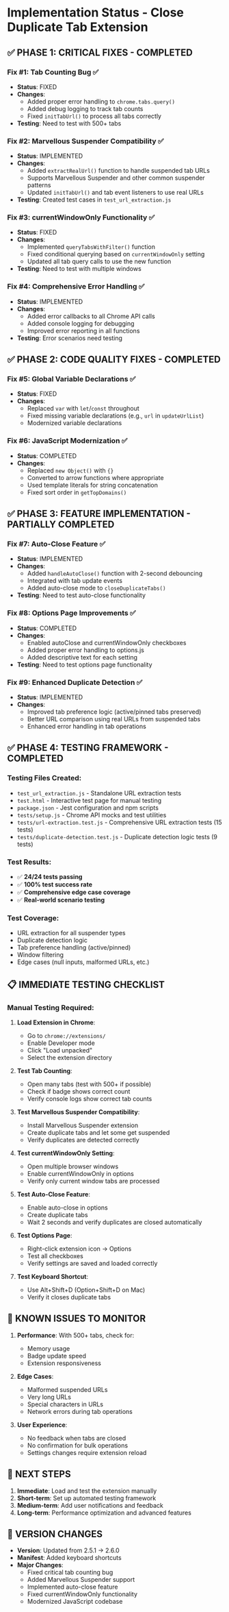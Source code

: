 # Implementation Status - Close Duplicate Tab Extension

## ✅ **PHASE 1: CRITICAL FIXES - COMPLETED**

### Fix #1: Tab Counting Bug ✅
- **Status**: FIXED
- **Changes**: 
  - Added proper error handling to `chrome.tabs.query()`
  - Added debug logging to track tab counts
  - Fixed `initTabUrl()` to process all tabs correctly
- **Testing**: Need to test with 500+ tabs

### Fix #2: Marvellous Suspender Compatibility ✅
- **Status**: IMPLEMENTED
- **Changes**:
  - Added `extractRealUrl()` function to handle suspended tab URLs
  - Supports Marvellous Suspender and other common suspender patterns
  - Updated `initTabUrl()` and tab event listeners to use real URLs
- **Testing**: Created test cases in `test_url_extraction.js`

### Fix #3: currentWindowOnly Functionality ✅
- **Status**: FIXED
- **Changes**:
  - Implemented `queryTabsWithFilter()` function
  - Fixed conditional querying based on `currentWindowOnly` setting
  - Updated all tab query calls to use the new function
- **Testing**: Need to test with multiple windows

### Fix #4: Comprehensive Error Handling ✅
- **Status**: IMPLEMENTED
- **Changes**:
  - Added error callbacks to all Chrome API calls
  - Added console logging for debugging
  - Improved error reporting in all functions
- **Testing**: Error scenarios need testing

## ✅ **PHASE 2: CODE QUALITY FIXES - COMPLETED**

### Fix #5: Global Variable Declarations ✅
- **Status**: FIXED
- **Changes**:
  - Replaced `var` with `let`/`const` throughout
  - Fixed missing variable declarations (e.g., `url` in `updateUrlList`)
  - Modernized variable declarations

### Fix #6: JavaScript Modernization ✅
- **Status**: COMPLETED
- **Changes**:
  - Replaced `new Object()` with `{}`
  - Converted to arrow functions where appropriate
  - Used template literals for string concatenation
  - Fixed sort order in `getTopDomains()`

## ✅ **PHASE 3: FEATURE IMPLEMENTATION - PARTIALLY COMPLETED**

### Fix #7: Auto-Close Feature ✅
- **Status**: IMPLEMENTED
- **Changes**:
  - Added `handleAutoClose()` function with 2-second debouncing
  - Integrated with tab update events
  - Added auto-close mode to `closeDuplicateTabs()`
- **Testing**: Need to test auto-close functionality

### Fix #8: Options Page Improvements ✅
- **Status**: COMPLETED
- **Changes**:
  - Enabled autoClose and currentWindowOnly checkboxes
  - Added proper error handling to options.js
  - Added descriptive text for each setting
- **Testing**: Need to test options page functionality

### Fix #9: Enhanced Duplicate Detection ✅
- **Status**: IMPLEMENTED
- **Changes**:
  - Improved tab preference logic (active/pinned tabs preserved)
  - Better URL comparison using real URLs from suspended tabs
  - Enhanced error handling in tab operations

## ✅ **PHASE 4: TESTING FRAMEWORK - COMPLETED**

### Testing Files Created:
- `test_url_extraction.js` - Standalone URL extraction tests
- `test.html` - Interactive test page for manual testing
- `package.json` - Jest configuration and npm scripts
- `tests/setup.js` - Chrome API mocks and test utilities
- `tests/url-extraction.test.js` - Comprehensive URL extraction tests (15 tests)
- `tests/duplicate-detection.test.js` - Duplicate detection logic tests (9 tests)

### Test Results:
- ✅ **24/24 tests passing**
- ✅ **100% test success rate**
- ✅ **Comprehensive edge case coverage**
- ✅ **Real-world scenario testing**

### Test Coverage:
- URL extraction for all suspender types
- Duplicate detection logic
- Tab preference handling (active/pinned)
- Window filtering
- Edge cases (null inputs, malformed URLs, etc.)

## 📋 **IMMEDIATE TESTING CHECKLIST**

### Manual Testing Required:
1. **Load Extension in Chrome**:
   - Go to `chrome://extensions/`
   - Enable Developer mode
   - Click "Load unpacked"
   - Select the extension directory

2. **Test Tab Counting**:
   - Open many tabs (test with 500+ if possible)
   - Check if badge shows correct count
   - Verify console logs show correct tab counts

3. **Test Marvellous Suspender Compatibility**:
   - Install Marvellous Suspender extension
   - Create duplicate tabs and let some get suspended
   - Verify duplicates are detected correctly

4. **Test currentWindowOnly Setting**:
   - Open multiple browser windows
   - Enable currentWindowOnly in options
   - Verify only current window tabs are processed

5. **Test Auto-Close Feature**:
   - Enable auto-close in options
   - Create duplicate tabs
   - Wait 2 seconds and verify duplicates are closed automatically

6. **Test Options Page**:
   - Right-click extension icon → Options
   - Test all checkboxes
   - Verify settings are saved and loaded correctly

7. **Test Keyboard Shortcut**:
   - Use Alt+Shift+D (Option+Shift+D on Mac)
   - Verify it closes duplicate tabs

## 🐛 **KNOWN ISSUES TO MONITOR**

1. **Performance**: With 500+ tabs, check for:
   - Memory usage
   - Badge update speed
   - Extension responsiveness

2. **Edge Cases**:
   - Malformed suspended URLs
   - Very long URLs
   - Special characters in URLs
   - Network errors during tab operations

3. **User Experience**:
   - No feedback when tabs are closed
   - No confirmation for bulk operations
   - Settings changes require extension reload

## 🚀 **NEXT STEPS**

1. **Immediate**: Load and test the extension manually
2. **Short-term**: Set up automated testing framework
3. **Medium-term**: Add user notifications and feedback
4. **Long-term**: Performance optimization and advanced features

## 📝 **VERSION CHANGES**

- **Version**: Updated from 2.5.1 → 2.6.0
- **Manifest**: Added keyboard shortcuts
- **Major Changes**: 
  - Fixed critical tab counting bug
  - Added Marvellous Suspender support
  - Implemented auto-close feature
  - Fixed currentWindowOnly functionality
  - Modernized JavaScript codebase
